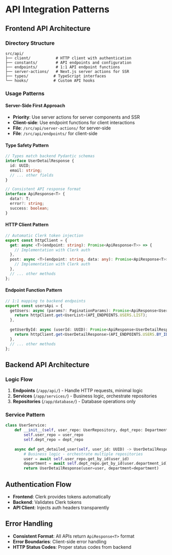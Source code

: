 # API Integration Patterns

## Frontend API Architecture

### Directory Structure
```
src/api/
├── client/           # HTTP client with authentication
├── constants/        # API endpoints and configuration  
├── endpoints/        # 1:1 API endpoint functions
├── server-actions/   # Next.js server actions for SSR
├── types/           # TypeScript interfaces
└── hooks/           # Custom API hooks
```

### Usage Patterns

#### Server-Side First Approach
- **Priority**: Use server actions for server components and SSR
- **Client-side**: Use endpoint functions for client interactions
- **File**: `/src/api/server-actions/` for server-side
- **File**: `/src/api/endpoints/` for client-side

#### Type Safety Pattern
```typescript
// Types match backend Pydantic schemas
interface UserDetailResponse {
  id: UUID;
  email: string;
  // ... other fields
}

// Consistent API response format
interface ApiResponse<T> {
  data?: T;
  error?: string;
  success: boolean;
}
```

#### HTTP Client Pattern
```typescript
// Automatic Clerk token injection
export const httpClient = {
  get: async <T>(endpoint: string): Promise<ApiResponse<T>> => {
    // Implementation with Clerk auth
  },
  post: async <T>(endpoint: string, data: any): Promise<ApiResponse<T>> => {
    // Implementation with Clerk auth
  },
  // ... other methods
};
```

#### Endpoint Function Pattern
```typescript
// 1:1 mapping to backend endpoints
export const usersApi = {
  getUsers: async (params?: PaginationParams): Promise<ApiResponse<UserList>> => {
    return httpClient.get<UserList>(API_ENDPOINTS.USERS.LIST);
  },
  
  getUserById: async (userId: UUID): Promise<ApiResponse<UserDetailResponse>> => {
    return httpClient.get<UserDetailResponse>(API_ENDPOINTS.USERS.BY_ID(userId));
  },
  // ... other methods
};
```

## Backend API Architecture

### Logic Flow
1. **Endpoints** (`/app/api/`) - Handle HTTP requests, minimal logic
2. **Services** (`/app/services/`) - Business logic, orchestrate repositories  
3. **Repositories** (`/app/database/`) - Database operations only

### Service Pattern
```python
class UserService:
    def __init__(self, user_repo: UserRepository, dept_repo: DepartmentRepository):
        self.user_repo = user_repo
        self.dept_repo = dept_repo
    
    async def get_detailed_user(self, user_id: UUID) -> UserDetailResponse:
        # Business logic - orchestrate multiple repositories
        user = await self.user_repo.get_by_id(user_id)
        department = await self.dept_repo.get_by_id(user.department_id)
        return UserDetailResponse(user=user, department=department)
```

## Authentication Flow
- **Frontend**: Clerk provides tokens automatically
- **Backend**: Validates Clerk tokens
- **API Client**: Injects auth headers transparently

## Error Handling
- **Consistent Format**: All APIs return `ApiResponse<T>` format
- **Error Boundaries**: Client-side error handling
- **HTTP Status Codes**: Proper status codes from backend